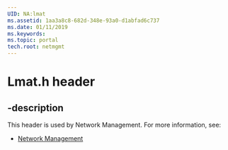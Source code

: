 ```yaml
---
UID: NA:lmat
ms.assetid: 1aa3a8c8-682d-348e-93a0-d1abfad6c737
ms.date: 01/11/2019
ms.keywords: 
ms.topic: portal
tech.root: netmgmt
---
```


# Lmat.h header


## -description


This header is used by Network Management. For more information, see:

- [Network Management](../_netmgmt/index.md)

